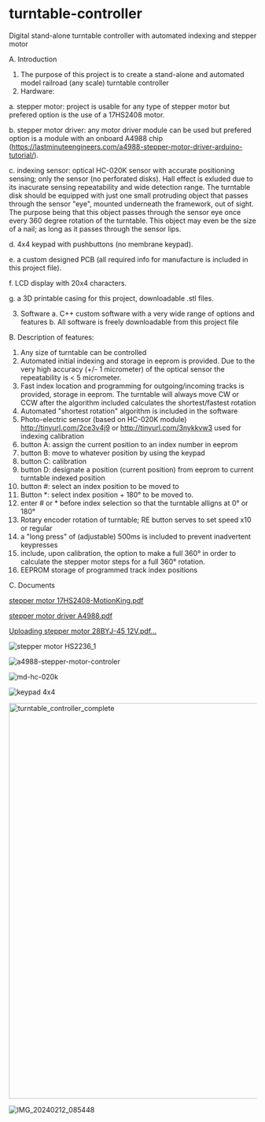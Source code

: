 # turntable-controller
Digital stand-alone turntable controller with automated indexing and stepper motor

A. Introduction
  1. The purpose of this project is to create a stand-alone and automated model railroad (any scale) turntable controller
  2. Hardware: 

  a. stepper motor: project is usable for any type of stepper motor but prefered option is the use of a 17HS2408 motor.

  b. stepper motor driver: any motor driver module can be used but prefered option is a module with an onboard A4988 chip (https://lastminuteengineers.com/a4988-stepper-motor-driver-arduino-tutorial/).
    
  c. indexing sensor: optical HC-020K sensor with accurate positioning sensing; only the sensor (no perforated disks). Hall effect is exluded due to its inacurate sensing repeatability and wide detection range.
  The turntable disk should be equipped with just one small protruding object that passes through the sensor "eye", mounted underneath the framework, out of sight.
  The purpose being that this object passes through the sensor eye once every 360 degree rotation of the turntable.
This object may even be the size of a nail; as long as it passes through the sensor lips.
    
  d. 4x4 keypad with pushbuttons (no membrane keypad).
    
  e. a custom designed PCB (all required info for manufacture is included in this project file).
    
  f. LCD display with 20x4 characters.
    
  g. a 3D printable casing for this project, downloadable .stl files.
    
  3. Software
    a. C++ custom software with a very wide range of options and features
    b. All software is freely downloadable from this project file

B. Description of features:
  1. Any size of turntable can be controlled
  2. Automated initial indexing and storage in eeprom is provided. Due to the very high accuracy (+/- 1 micrometer) of the optical sensor the repeatability is < 5 micrometer.
  3. Fast index location and programming for outgoing/incoming tracks is provided, storage in eeprom. The turntable will always move CW or CCW after the algorithm included calculates the shortest/fastest rotation
  4. Automated "shortest rotation" algorithm is included in the software
  5. Photo-electric sensor (based on HC-020K module) http://tinyurl.com/2ce3v4j9 or http://tinyurl.com/3nykkvw3 used for indexing calibration
  6. button A: assign the current position to an index number in eeprom
  7. button B: move to whatever position by using the keypad
  8. button C: calibration
  9. button D: designate a position (current position) from eeprom to current turntable indexed position
  11. button #: select an index position to be moved to
  12. Button *: select index position + 180° to be moved to.
  13. enter # or * before index selection so that the turntable alligns at 0° or 180°
  14. Rotary encoder rotation of turntable; RE button serves to set speed x10 or regular
  15. a "long press" of (adjustable) 500ms is included to prevent inadvertent keypresses
  16. include, upon calibration, the option to make a full 360° in order to calculate the stepper motor steps for a full 360° rotation.
  17. EEPROM storage of programmed track index positions

C. Documents

[stepper motor 17HS2408-MotionKing.pdf](https://github.com/Erik84750/turntable-controller/files/14192960/stepper.motor.17HS2408-MotionKing.pdf)

[stepper motor driver A4988.pdf](https://github.com/Erik84750/turntable-controller/files/14192971/stepper.motor.driver.A4988.pdf)

[Uploading stepper motor 28BYJ-45 12V.pdf…]()




![stepper motor HS2236_1](https://github.com/Erik84750/turntable-controller/assets/20128852/0df68b92-2e0d-4379-9515-5cf681c18422)

![a4988-stepper-motor-controler](https://github.com/Erik84750/turntable-controller/assets/20128852/c50b7870-e508-422d-878e-d73ceac1acc1)

![md-hc-020k](https://github.com/Erik84750/turntable-controller/assets/20128852/56b6b7ec-ffee-40d6-be44-9f8bce4e5b92)

![keypad 4x4](https://github.com/Erik84750/turntable-controller/assets/20128852/72cb4111-b025-4728-82b0-08ddbe2f0e2e)

<img width="804" alt="turntable_controller_complete" src="https://github.com/Erik84750/turntable-controller/assets/20128852/87b85869-a899-421c-a504-99f51ce4470f">

![IMG_20240212_085448](https://github.com/Erik84750/turntable-controller/assets/20128852/2b947752-17b8-457a-8715-5f5f5e0ba67f)



